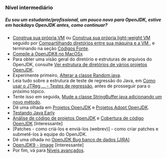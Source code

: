 ### Nível intermediário

##### Eu sou um estudante/profissional, um pouco novo para OpenJDK, estive em hackdays OpenJDK antes, como continuar?

- [Construa sua própria VM](../virtual-machines/build_your_own_vm.md) ou [Construa sua própria light-weight VM](../virtual-machines/build_your_own_lightweight_vm.md) seguido por [Compartilhando diretórios entre sua máquina e a VM ](../virtual-machines/sharing_host_folder_with_guest_vm.md), e terminando na seção [Códigos Fonte](../source-code/source_code.md).
- [Compile a OpenJDK8 no MacOSx](../virtual-machines/build_openjdk_jdk8u_virtual_box.md)
- Para obter uma visão geral do diretório e estruturas de arquivos do OpenJDK, consulte [Ver estrutura de diretórios de vários projetos OpenJDK](../intermediate-steps/see_directory_structure_of_various_openjdk_projects.md).
- Experimente primeiro, [Alterar a classe Random.java](../intermediate-steps/change_the_randomjava_class.md).
- Leia tudo sobre a estrutura de teste de regressão do Java, em [Como usar o JTReg ... - Testes de regressão](../intermediate-steps/how_to_use_jtreg_-_java_regression_test_harness.md), antes de prosseguir para o próximo tópico.
- Tente isso em seguida, [Mude a classe StringBuffer.java adicionando um novo método](../intermediate-steps/change_the_stringbufferjava_class_to_add_a_new_method.md).
- Dê uma olhada em [Projetos OpenJDK](../openjdk-projects/openjdk_projects.md) e [Projetos Adopt OpenJDK](../adoptopenjdk-projects/adoption_openjdk_projects.md).
- [Testando Java Early](../intermediate-steps/testing_java_early_project.md)
- [Análise de código de projetos OpenJDK](../intermediate-steps/code_analysis_of_openjdk_projects.md) e [Cobertura de código OpenJDK](../advanced-steps/openjdk_code_coverage.md) [Interessante]
- [Patches - como criá-los e enviá-los (webrev)] - como criar patches e submetê-los à equipe do OpenJDK.
- Dê uma olhada no [OpenJDK Bug banco de dados (JIRA)](../adotar-openjdk-getting-started/openjdk_bug_database_jira.md)
- [OpenJDK9 - jimage](../intermediate-steps/openjdk9-jimage.md) [Interessante]
- Por fim, vá para [Níveis avançados](../how-to-navigate/advanced-level.md).